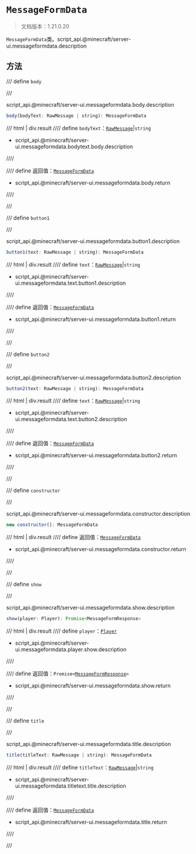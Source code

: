 # `MessageFormData`

> 文档版本：1.21.0.20

`MessageFormData`类。script_api.@minecraft/server-ui.messageformdata.description

## 方法

/// define
`body`


///

script_api.@minecraft/server-ui.messageformdata.body.description

```js
body(bodyText: RawMessage | string): MessageFormData
```

/// html | div.result
//// define
`bodyText`：[`RawMessage`](../../server/internal/rawmessage.md)|`string`

- script_api.@minecraft/server-ui.messageformdata.bodytext.body.description


////

//// define
返回值：[`MessageFormData`](./messageformdata.md)

- script_api.@minecraft/server-ui.messageformdata.body.return


////

///


/// define
`button1`


///

script_api.@minecraft/server-ui.messageformdata.button1.description

```js
button1(text: RawMessage | string): MessageFormData
```

/// html | div.result
//// define
`text`：[`RawMessage`](../../server/internal/rawmessage.md)|`string`

- script_api.@minecraft/server-ui.messageformdata.text.button1.description


////

//// define
返回值：[`MessageFormData`](./messageformdata.md)

- script_api.@minecraft/server-ui.messageformdata.button1.return


////

///


/// define
`button2`


///

script_api.@minecraft/server-ui.messageformdata.button2.description

```js
button2(text: RawMessage | string): MessageFormData
```

/// html | div.result
//// define
`text`：[`RawMessage`](../../server/internal/rawmessage.md)|`string`

- script_api.@minecraft/server-ui.messageformdata.text.button2.description


////

//// define
返回值：[`MessageFormData`](./messageformdata.md)

- script_api.@minecraft/server-ui.messageformdata.button2.return


////

///


/// define
`constructor`


///

script_api.@minecraft/server-ui.messageformdata.constructor.description

```js
new constructor(): MessageFormData
```

/// html | div.result
//// define
返回值：[`MessageFormData`](./messageformdata.md)

- script_api.@minecraft/server-ui.messageformdata.constructor.return


////

///


/// define
`show`


///

script_api.@minecraft/server-ui.messageformdata.show.description

```js
show(player: Player): Promise<MessageFormResponse>
```

/// html | div.result
//// define
`player`：[`Player`](../../server/internal/player.md)

- script_api.@minecraft/server-ui.messageformdata.player.show.description


////

//// define
返回值：<code>Promise&lt;<a href="../messageformresponse/">MessageFormResponse</a>&gt;</code>

- script_api.@minecraft/server-ui.messageformdata.show.return


////

///


/// define
`title`


///

script_api.@minecraft/server-ui.messageformdata.title.description

```js
title(titleText: RawMessage | string): MessageFormData
```

/// html | div.result
//// define
`titleText`：[`RawMessage`](../../server/internal/rawmessage.md)|`string`

- script_api.@minecraft/server-ui.messageformdata.titletext.title.description


////

//// define
返回值：[`MessageFormData`](./messageformdata.md)

- script_api.@minecraft/server-ui.messageformdata.title.return


////

///

